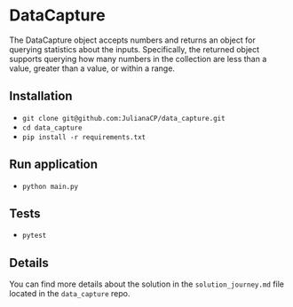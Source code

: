 #  DataCapture

The DataCapture object accepts numbers and returns an object for querying
statistics about the inputs. Specifically, the returned object supports
querying how many numbers in the collection are less than a value, greater
than a value, or within a range.

## Installation

- `git clone git@github.com:JulianaCP/data_capture.git`
- `cd data_capture`
- `pip install -r requirements.txt`
  
## Run application

- `python main.py`

## Tests

- `pytest`

## Details

You can find more details  about the solution in the `solution_journey.md`
file located in the `data_capture` repo.

